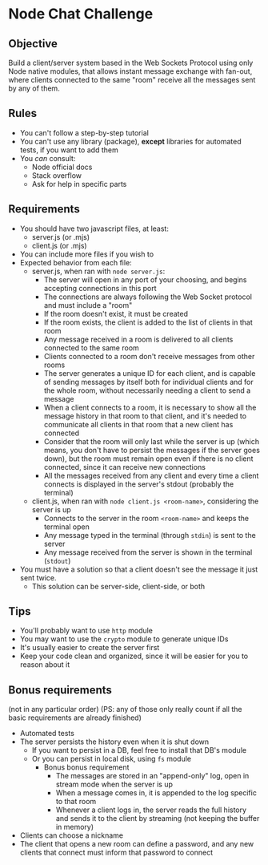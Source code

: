 # Node Chat Challenge

## Objective
Build a client/server system based in the Web Sockets Protocol using only Node native modules, that allows instant message exchange with fan-out, where clients connected to the same "room" receive all the messages sent by any of them.

## Rules
- You can't follow a step-by-step tutorial
- You can't use any library (package), **except** libraries for automated tests, if you want to add them
- You *can* consult:
  - Node official docs
  - Stack overflow
  - Ask for help in specific parts
  
## Requirements
- You should have two javascript files, at least:
  - server.js (or .mjs)
  - client.js (or .mjs)
- You can include more files if you wish to
- Expected behavior from each file:
  - server.js, when ran with `node server.js`:
    - The server will open in any port of your choosing, and begins accepting connections in this port
    - The connections are always following the Web Socket protocol and must include a "room"
    - If the room doesn't exist, it must be created
    - If the room exists, the client is added to the list of clients in that room
    - Any message received in a room is delivered to all clients connected to the same room
    - Clients connected to a room don't receive messages from other rooms
    - The server generates a unique ID for each client, and is capable of sending messages by itself both for individual clients and for the whole room, without necessarily needing a client to send a message
    - When a client connects to a room, it is necessary to show all the message history in that room to that client, and it's needed to communicate all clients in that room that a new client has connected
    - Consider that the room will only last while the server is up (which means, you don't have to persist the messages if the server goes down), but the room must remain open even if there is no client connected, since it can receive new connections
    - All the messages received from any client and every time a client connects is displayed in the server's stdout (probably the terminal)
  - client.js, when ran with `node client.js <room-name>`, considering the server is up
    - Connects to the server in the room `<room-name>` and keeps the terminal open
    - Any message typed in the terminal (through `stdin`) is sent to the server
    - Any message received from the server is shown in the terminal (`stdout`)
- You must have a solution so that a client doesn't see the message it just sent twice.
  - This solution can be server-side, client-side, or both
  
## Tips
- You'll probably want to use `http` module
- You may want to use the `crypto` module to generate unique IDs
- It's usually easier to create the server first
- Keep your code clean and organized, since it will be easier for you to reason about it

## Bonus requirements
(not in any particular order)
(PS: any of those only really count if all the basic requirements are already finished)
- Automated tests
- The server persists the history even when it is shut down
  - If you want to persist in a DB, feel free to install that DB's module
  - Or you can persist in local disk, using `fs` module
    - Bonus bonus requirement
      - The messages are stored in an "append-only" log, open in stream mode when the server is up
      - When a message comes in, it is appended to the log specific to that room
      - Whenever a client logs in, the server reads the full history and sends it to the client by streaming (not keeping the buffer in memory)
- Clients can choose a nickname
- The client that opens a new room can define a password, and any new clients that connect must inform that password to connect
